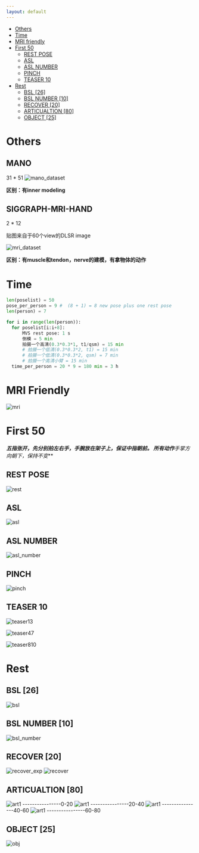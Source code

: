 ```yaml
---
layout: default
---
```

- [Others](#Others)
- [Time](#time)
- [MRI friendly](#mri-friendly)
- [First 50](#first-50)
  - [REST POSE](#rest-pose)
  - [ASL](#asl)
  - [ASL NUMBER](#asl-number)
  - [PINCH](#pinch)
  - [TEASER 10](#teaser-10)
- [Rest](#rest)
  - [BSL [26]](#bsl-26)
  - [BSL NUMBER [10]](#bsl-number-10)
  - [RECOVER [20]](#recover-20)
  - [ARTICUALTION [80]](#articualtion-80)
  - [OBJECT [25]](#object-25)

# Others

## MANO
31 * 51 
![mano_dataset](mano_dataset.png)

**区别：有inner modeling**

## SIGGRAPH-MRI-HAND
2 * 12

贴图来自于60个view的DLSR image

![mri_dataset](mri_dataset_sig.png)

**区别：有muscle和tendon，nerve的建模，有拿物体的动作**

# Time
```py
len(poselist) = 50
pose_per_person = 9 #  (8 + 1) = 8 new pose plus one rest pose
len(person) = 7

for i in range(len(person)):
  for poselist[i:i+8]:
      MVS rest pose: 1 s
      倒模 = 5 min
      拍摄一个高清(0.3*0.3*1, t1/qsm) = 15 min 
      # 拍摄一个低清(0.3*0.3*2, t1) = 15 min
      # 拍摄一个低清(0.3*0.3*2, qsm) = 7 min
      # 拍摄一个高清小臂 = 15 min
  time_per_person = 20 * 9 = 180 min = 3 h
```

# MRI Friendly
![mri](mri_fre.png)

# First 50

***五指张开，先分别拍左右手，手腕放在架子上，保证中指朝前。
所有动作**手掌方向**朝下，保持不变***

## REST POSE
![rest](rest.png)

## ASL
![asl](asl.png)

## ASL NUMBER
![asl_number](asl_number.png)

## PINCH
![pinch](pinch.png)

## TEASER 10
![teaser13](teaser13.png)

![teaser47](teaser47.png)

![teaser810](teaser810.png)

# Rest

## BSL [26]
![bsl](bsl.png)

## BSL NUMBER [10]
![bsl_number](bsl_number.png)

## RECOVER [20]
![recover_exp](recover_example.png)
![recover](recover.png)


## ARTICUALTION [80]
![art1](art1.png)
----------------0-20
![art1](art2.png)
----------------20-40
![art1](art3.png)
----------------40-60
![art1](art4.png)
----------------60-80

## OBJECT [25]
![obj](object.png)







